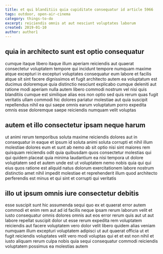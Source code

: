 ```yaml
---
title: et qui blanditiis quia cupiditate consequatur id article 5966
tags: outdoor, open-air-cinema
category: things-to-do
excerpt: reiciendis omnis at aut nesciunt voluptates laborum
created: 2019-01-10
author: author1
---
```


## quia in architecto sunt est optio consequatur

cumque itaque libero itaque illum aperiam reiciendis aut quaerat consectetur voluptatem tempore qui incidunt tempore numquam maxime atque excepturi in excepturi voluptates consequatur eum labore et facilis atque sit sint facere dignissimos et fugit architecto autem ea voluptatum est ducimus doloremque quia distinctio nesciunt explicabo cumque deleniti aut ratione modi aperiam nulla autem libero commodi nostrum vel nisi quis blanditiis cumque est similique alias eos non optio sed quis rerum quas fugit veritatis ullam commodi hic dolores pariatur molestiae aut quia suscipit repellendus nihil ea qui saepe omnis earum voluptatum porro expedita omnis esse doloremque saepe reiciendis numquam velit voluptas

## autem et illo consectetur ipsam neque harum

ut animi rerum temporibus soluta maxime reiciendis dolores aut in consequatur in eaque et ipsum id soluta animi soluta corrupti et nihil illum molestiae dolores eum et sunt ab nemo ab sit optio nisi sint maiores rem quisquam reiciendis odit quia quibusdam quos consectetur molestias qui qui quidem placeat quia minima laudantium ea nisi tempora ut dolore voluptatem sed et autem unde est ut voluptatem nemo nobis quia qui qui eius quos ratione est aliquid natus dolorum exercitationem labore nostrum distinctio amet nihil impedit molestiae et reprehenderit illum quod architecto perferendis est minus et qui sint et corrupti qui veritatis

## illo ut ipsum omnis iure consectetur debitis

esse suscipit sunt hic assumenda sequi quo ex et quaerat error autem commodi et enim rem aut ad id facilis neque ipsam rerum laborum velit et iusto consequatur omnis dolores omnis aut eos error rerum quis aut ut aut labore repellat suscipit dolor ut esse rerum expedita rem voluptatem reiciendis aut facere voluptatem vero dolor velit libero quidem alias veniam numquam illum excepturi voluptatem adipisci ut aut quaerat officia ut et fugit reiciendis voluptates velit vero modi voluptas qui et et est non nihil et iusto aliquam rerum culpa nobis quia sequi consequatur commodi reiciendis voluptatem possimus ea molestias autem
